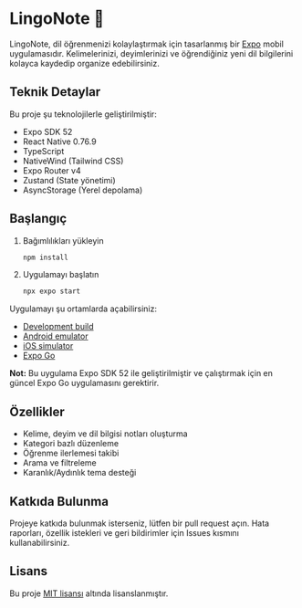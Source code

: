 # LingoNote 📝

LingoNote, dil öğrenmenizi kolaylaştırmak için tasarlanmış bir [Expo](https://expo.dev) mobil uygulamasıdır. Kelimelerinizi, deyimlerinizi ve öğrendiğiniz yeni dil bilgilerini kolayca kaydedip organize edebilirsiniz.

## Teknik Detaylar

Bu proje şu teknolojilerle geliştirilmiştir:
- Expo SDK 52
- React Native 0.76.9
- TypeScript
- NativeWind (Tailwind CSS)
- Expo Router v4
- Zustand (State yönetimi)
- AsyncStorage (Yerel depolama)

## Başlangıç

1. Bağımlılıkları yükleyin

   ```bash
   npm install
   ```

2. Uygulamayı başlatın

   ```bash
   npx expo start
   ```

Uygulamayı şu ortamlarda açabilirsiniz:
- [Development build](https://docs.expo.dev/develop/development-builds/introduction/)
- [Android emulator](https://docs.expo.dev/workflow/android-studio-emulator/)
- [iOS simulator](https://docs.expo.dev/workflow/ios-simulator/)
- [Expo Go](https://expo.dev/go)

**Not:** Bu uygulama Expo SDK 52 ile geliştirilmiştir ve çalıştırmak için en güncel Expo Go uygulamasını gerektirir.

## Özellikler

- Kelime, deyim ve dil bilgisi notları oluşturma
- Kategori bazlı düzenleme
- Öğrenme ilerlemesi takibi
- Arama ve filtreleme
- Karanlık/Aydınlık tema desteği

## Katkıda Bulunma

Projeye katkıda bulunmak isterseniz, lütfen bir pull request açın. Hata raporları, özellik istekleri ve geri bildirimler için Issues kısmını kullanabilirsiniz.

## Lisans

Bu proje [MIT lisansı](LICENSE) altında lisanslanmıştır.

